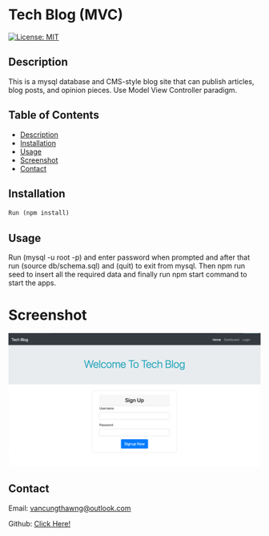 # Tech Blog (MVC)

[![License: MIT](https://img.shields.io/badge/License-MIT-yellow.svg)](https://opensource.org/licenses/MIT)

## Description

This is a mysql database and CMS-style blog site that can publish articles, blog posts, and opinion pieces. Use Model View Controller paradigm.

## Table of Contents

- [Description](#description)
- [Installation](#installation)
- [Usage](#usage)
- [Screenshot](#screenshot)
- [Contact](#contact)

## Installation

```md
Run (npm install)
```

## Usage

Run (mysql -u root -p) and enter password when prompted and after that run (source db/schema.sql) and (quit) to exit from mysql. Then npm run seed to insert all the required data and finally run npm start command to start the apps.

# Screenshot

![](./assets/screenshot.png)

## Contact

Email: vancungthawng@outlook.com

Github: [Click Here!](https://github.com/vanjungthawng)
